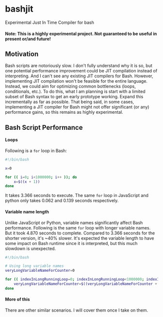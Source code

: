 # bashjit
Experimental Just In Time Compiler for bash

#### Note: This is a highly experimental project. Not guaranteed to be useful in present or/and future!

## Motivation

Bash scripts are notoriously slow. I don't fully understand why it is so, but one potential performance improvement could be JIT compilation instead of interpreting. And I can't see any existing JIT compilers for Bash. However, implementing JIT compilation won't be feasible for the entire language. Instead, we could aim for optimizing common bottlenecks (loops, conditionals, etc.). To do this, what I am planning is start with a limited subset of Bash syntax to get an early prototype working. Expand this incrementally as far as possible. That being said, in some cases, implementing a JIT compiler for Bash might not offer significant (or any) performance gains, so this remains as highly experimental.

## Bash Script Performance 

#### Loops 
Following is a `for` loop in Bash: 

```bash
#!/bin/bash

x=0

for (( i=0; i<1000000; i++ )); do
    x=$((x + 1))
done
```

It takes 3.366 seconds to execute. The same `for` loop in JavaScript and python only takes 0.062 and 0.139 seconds respectively.    

#### Variable name length

Unlike JavaScript or Python, variable names significantly affect Bash performance. Following is the same `for` loop with longer variable names. But it took 4.870 seconds to complete. Compared to 3.366 seconds for the shorter version, it's ~40% slower. It's expected the variable length to have some impact on Bash runtime since it is interpreted, but this much  slowdown is unexpected.

```bash
#!/bin/bash

# Using long variable names
veryLongVariableNameForCounter=0

for (( indexInLongRunningLoop=0; indexInLongRunningLoop<1000000; indexInLongRunningLoop++ )); do
    veryLongVariableNameForCounter=$((veryLongVariableNameForCounter + 1))
done
```

#### More of this

There are other similar scenarios. I will cover them once I take on them.

